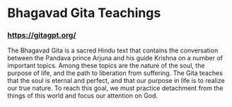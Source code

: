 # Bhagavad Gita Teachings


### https://gitagpt.org/

The Bhagavad Gita is a sacred Hindu text that contains the conversation between the Pandava prince Arjuna and his guide Krishna on a number of important topics. Among these topics are the nature of the soul, the purpose of life, and the path to liberation from suffering. The Gita teaches that the soul is eternal and perfect, and that our purpose in life is to realize our true nature. To reach this goal, we must practice detachment from the things of this world and focus our attention on God.


